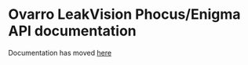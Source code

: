 <h1> Ovarro LeakVision Phocus/Enigma API documentation </h1>

Documentation has moved [here](https://github.com/Ovarro/PhocusEnigmaApiDocs)
